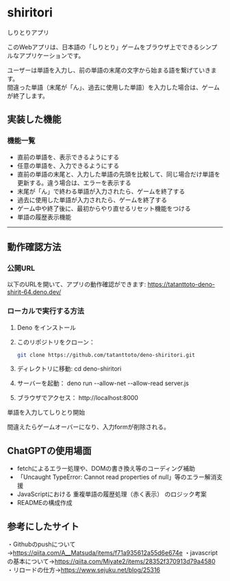 # shiritori
しりとりアプリ

このWebアプリは、日本語の「しりとり」ゲームをブラウザ上でできるシンプルなアプリケーションです。

ユーザーは単語を入力し、前の単語の末尾の文字から始まる語を繋げていきます。  
間違った単語（末尾が「ん」、過去に使用した単語）を入力した場合は、ゲームが終了します。


## 実装した機能

### 機能一覧
- 直前の単語を、表示できるようにする
- 任意の単語を、入力できるようにする
- 直前の単語の末尾と、入力した単語の先頭を比較して、同じ場合だけ単語を更新する。違う場合は、エラーを表示する
- 末尾が「ん」で終わる単語が入力されたら、ゲームを終了する
- 過去に使用した単語が入力されたら、ゲームを終了する
- ゲーム中や終了後に、最初からやり直せるリセット機能をつける
-  単語の履歴表示機能

---


##  動作確認方法

### 公開URL

以下のURLを開いて、アプリの動作確認ができます:
https://tatanttoto-deno-shirit-64.deno.dev/

### ローカルで実行する方法

1. Deno をインストール
2. このリポジトリをクローン：
   ```bash
   git clone https://github.com/tatanttoto/deno-shiritori.git

3. ディレクトリに移動:
   cd deno-shiritori

4. サーバーを起動：
    deno run --allow-net --allow-read server.js

5. ブラウザでアクセス：
    http://localhost:8000

単語を入力してしりとり開始

間違えたらゲームオーバーになり、入力formが削除される。

## ChatGPTの使用場面
- fetchによるエラー処理や、DOMの書き換え等のコーディング補助
- 「Uncaught TypeError: Cannot read properties of null」等のエラー解消支援
- JavaScriptにおける 重複単語の履歴処理（赤く表示） のロジック考案
- READMEの構成作成


## 参考にしたサイト
・Githubのpushについて→https://qiita.com/A__Matsuda/items/f71a935612a55d6e674e
・javascriptの基本について→https://qiita.com/Miyate2/items/28352f370913d79a4580
・リロードの仕方→https://www.sejuku.net/blog/25316

